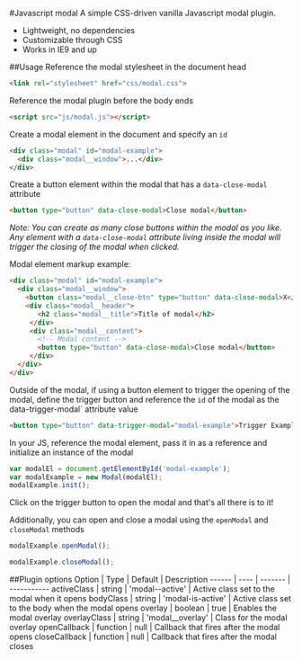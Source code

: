 #Javascript modal
A simple CSS-driven vanilla Javascript modal plugin.

- Lightweight, no dependencies
- Customizable through CSS
- Works in IE9 and up

##Usage
Reference the modal stylesheet in the document head

```html
<link rel="stylesheet" href="css/modal.css">
```

Reference the modal plugin before the body ends
```html
<script src="js/modal.js"></script>
```

Create a modal element in the document and specify an `id`
```html
<div class="modal" id="modal-example">
  <div class="modal__window">...</div>
</div>
```

Create a button element within the modal that has a `data-close-modal` attribute
```html
<button type="button" data-close-modal>Close modal</button>
```

*Note: You can create as many close buttons within the modal as you like. Any element with a `data-close-modal` attribute living inside the modal will trigger the closing of the modal when clicked.*

Modal element markup example:
```html
<div class="modal" id="modal-example">
  <div class="modal__window">
    <button class="modal__close-btn" type="button" data-close-modal>X</button>
    <div class="modal__header">
       <h2 class="modal__title">Title of modal</h2>
     </div>
     <div class="modal__content">
       <!-- Modal content -->
       <button type="button" data-close-modal>Close modal</button>
     </div>
  </div>
</div>
```

Outside of the modal, if using a button element to trigger the opening of the modal, define the trigger button and reference the `id` of the modal as the data-trigger-modal` attribute value
```html
<button type="button" data-trigger-modal="modal-example">Trigger Example modal</button>
```

In your JS, reference the modal element, pass it in as a reference and initialize an instance of the modal

```js
var modalEl = document.getElementById('modal-example');
var modalExample = new Modal(modalEl);
modalExample.init();
```

Click on the trigger button to open the modal and that's all there is to it!

Additionally, you can open and close a modal using the `openModal` and `closeModal` methods

```js
modalExample.openModal();
```

```js
modalExample.closeModal();
```

##Plugin options
Option | Type | Default | Description
------ | ---- | ------- | -----------
activeClass | string | 'modal--active' | Active class set to the modal when it opens
bodyClass | string | 'modal-is-active' | Active class set to the body when the modal opens
overlay | boolean | true | Enables the modal overlay
overlayClass | string | 'modal__overlay' | Class for the modal overlay
openCallback | function | null | Callback that fires after the modal opens
closeCallback | function | null | Callback that fires after the modal closes